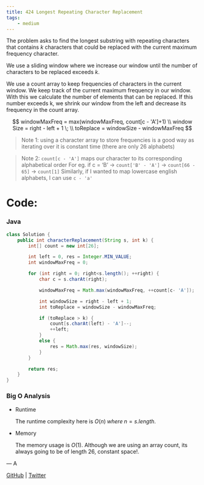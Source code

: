 ```yaml
---
title: 424 Longest Repeating Character Replacement
tags:
    - medium
---
```




The problem asks to find the longest substring with repeating characters that contains $k$ characters that could be replaced with the current maximum frequency character.

We use a sliding window where we increase our window until the number of characters to be replaced exceeds $k$.

We use a count array to keep frequencies of characters in the current window. We keep track of the current maximum frequency in our window. With this we calculate the number of elements that can be replaced. If this number exceeds k, we shrink our window from the left and decrease its frequency in the count array.

$$
windowMaxFreq = max(windowMaxFreq, count[c - 'A']+1)
\\
window Size = right - left + 1 \; 
\\
toReplace = windowSize - windowMaxFreq
$$

> Note 1: using a character array to store frequencies is a good way as iterating over it is constant time (there are only 26 alphabets)
> 

> Note 2: `count[c - 'A']`  maps our character to its corresponding alphabetical order
For eg. if c = ‘B’ → `count['B' - 'A']` → `count[66 - 65]` → `count[1]`
Similarly, if I wanted to map lowercase english alphabets, I can use `c - 'a'`
> 

# Code:

### Java

```java
class Solution {
    public int characterReplacement(String s, int k) {
        int[] count = new int[26];

        int left = 0, res = Integer.MIN_VALUE; 
        int windowMaxFreq = 0;

        for (int right = 0; right<s.length(); ++right) {
            char c = s.charAt(right);

            windowMaxFreq = Math.max(windowMaxFreq, ++count[c- 'A']);

            int windowSize = right - left + 1;
            int toReplace = windowSize - windowMaxFreq;

            if (toReplace > k) {
                count[s.charAt(left) - 'A']--;
                ++left;
            }
            else {
                res = Math.max(res, windowSize);
            }
        }

        return res;
    }
}
```

### Big O Analysis

- Runtime
    
    The runtime complexity here is $O(n) \; where \; n=s.length$.
    
- Memory
    
    The memory usage is $O(1)$. Although we are using an array count, its always going to be of length 26, constant space!.
    

— A

[GitHub](https://github.com/AtharvaKamble) | [Twitter](https://twitter.com/AtharvaKamble07)